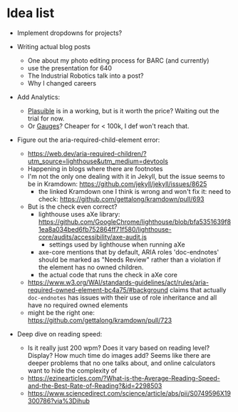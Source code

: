 # Idea list

* Implement dropdowns for projects?
* Writing actual blog posts
  * One about my photo editing process for BARC (and currently)
  * use the presentation for 640
  * The Industrial Robotics talk into a post?
  * Why I changed careers
* Add Analytics:
  * [Plasuible](https://github.com/plausible/analytics/) is in a working, but is it worth the price? Waiting out the trial for now. 
  * Or [Gauges](https://get.gaug.es/)? Cheaper for < 100k, I def won't reach that. 


* Figure out the aria-required-child-element error:
  * https://web.dev/aria-required-children/?utm_source=lighthouse&utm_medium=devtools
  * Happening in blogs where there are footnotes
  * I'm not the only one dealing with it in Jekyll, but the issue seems to be in Kramdown: https://github.com/jekyll/jekyll/issues/8625
    * the linked Kramdown one I think is wrong and won't fix it: need to check: https://github.com/gettalong/kramdown/pull/693
  * But is the check even correct?
    * lighthouse uses aXe library: https://github.com/GoogleChrome/lighthouse/blob/bfa5351639f81ea8a034bed6fb752864ff71f580/lighthouse-core/audits/accessibility/axe-audit.js
      * settings used by lighthouse when running aXe
    * axe-core mentions that by default, ARIA roles 'doc-endnotes' should be marked as "Needs Review" rather than a violation if the element has no owned children.
    * the actual code that runs the check in aXe core
  * https://www.w3.org/WAI/standards-guidelines/act/rules/aria-required-owned-element-bc4a75/#background claims that actually `doc-endnotes` has issues with their use of role inheritance and all have no required owned elements
  * might be the right one: https://github.com/gettalong/kramdown/pull/723


* Deep dive on reading speed:
  * Is it really just 200 wpm? Does it vary based on reading level? Display? How much time do images add? Seems like there are deeper problems that no one talks about, and online calculators want to hide the complexity of
  * https://ezinearticles.com/?What-is-the-Average-Reading-Speed-and-the-Best-Rate-of-Reading?&id=2298503
  * https://www.sciencedirect.com/science/article/abs/pii/S0749596X19300786?via%3Dihub
